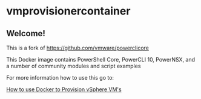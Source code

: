 # vmprovisionercontainer

## Welcome!

This is a fork of https://github.com/vmware/powerclicore 

This Docker image contains PowerShell Core, PowerCLI 10, PowerNSX, and a number of community modules and script examples 

For more information how to use this go to: 

[How to use Docker to Provision vSphere VM's](http://www.vmtocloud.com/how-to-use-docker-and-kubernetes-to-provision-vsphere-vms/)


